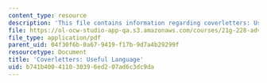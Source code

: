 ```yaml
---
content_type: resource
description: 'This file contains information regarding coverletters: Useful language.'
file: https://ol-ocw-studio-app-qa.s3.amazonaws.com/courses/21g-228-advanced-workshop-in-writing-for-social-sciences-and-architecture-els-spring-2007/b741b400411030396ed207ad6c3dc9da_MIT21G.228S07_cover_letter.pdf
file_type: application/pdf
parent_uid: 04f30f6b-0a67-9419-f17b-9d7a4b29299f
resourcetype: Document
title: 'Coverletters: Useful Language'
uid: b741b400-4110-3039-6ed2-07ad6c3dc9da
---
```

